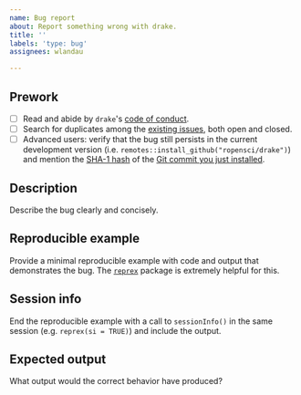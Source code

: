 ```yaml
---
name: Bug report
about: Report something wrong with drake.
title: ''
labels: 'type: bug'
assignees: wlandau

---
```


## Prework

- [ ] Read and abide by `drake`'s [code of conduct](https://github.com/ropensci/drake/blob/master/CODE_OF_CONDUCT.md).
- [ ] Search for duplicates among the [existing issues](https://github.com/ropensci/drake/issues), both open and closed.
- [ ] Advanced users: verify that the bug still persists in the current development version (i.e. `remotes::install_github("ropensci/drake")`) and mention the [SHA-1 hash](https://git-scm.com/book/en/v1/Getting-Started-Git-Basics#Git-Has-Integrity) of the [Git commit you just installed](https://github.com/ropensci/drake/commits/master).

## Description

Describe the bug clearly and concisely. 

## Reproducible example

Provide a minimal reproducible example with code and output that demonstrates the bug. The [`reprex`](https://github.com/tidyverse/reprex) package is extremely helpful for this.

## Session info

End the reproducible example with a call to `sessionInfo()` in the same session (e.g. `reprex(si = TRUE)`) and include the output.

## Expected output

What output would the correct behavior have produced?
